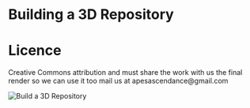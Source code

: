 <h1>Building a 3D Repository </h1>

<h1>Licence</h1>
<p>Creative Commons attribution and must share the work with us the final render so we can use it too mail us at apesascendance@gmail.com</p>


![Build a 3D Repository](https://github.com/serpentacademy/3D-Models/blob/master/intro.gif?raw=true)
